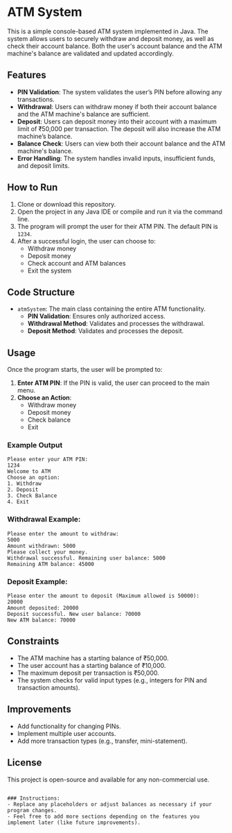 # ATM System

This is a simple console-based ATM system implemented in Java. The system allows users to securely withdraw and deposit money, as well as check their account balance. Both the user's account balance and the ATM machine's balance are validated and updated accordingly.

## Features

- **PIN Validation**: The system validates the user’s PIN before allowing any transactions.
- **Withdrawal**: Users can withdraw money if both their account balance and the ATM machine's balance are sufficient.
- **Deposit**: Users can deposit money into their account with a maximum limit of ₹50,000 per transaction. The deposit will also increase the ATM machine’s balance.
- **Balance Check**: Users can view both their account balance and the ATM machine's balance.
- **Error Handling**: The system handles invalid inputs, insufficient funds, and deposit limits.

## How to Run

1. Clone or download this repository.
2. Open the project in any Java IDE or compile and run it via the command line.
3. The program will prompt the user for their ATM PIN. The default PIN is `1234`.
4. After a successful login, the user can choose to:
   - Withdraw money
   - Deposit money
   - Check account and ATM balances
   - Exit the system

## Code Structure

- `atmSystem`: The main class containing the entire ATM functionality.
  - **PIN Validation**: Ensures only authorized access.
  - **Withdrawal Method**: Validates and processes the withdrawal.
  - **Deposit Method**: Validates and processes the deposit.
  
## Usage

Once the program starts, the user will be prompted to:
1. **Enter ATM PIN**: If the PIN is valid, the user can proceed to the main menu.
2. **Choose an Action**:
   - Withdraw money
   - Deposit money
   - Check balance
   - Exit

### Example Output

```
Please enter your ATM PIN: 
1234
Welcome to ATM
Choose an option: 
1. Withdraw
2. Deposit
3. Check Balance
4. Exit
```

### Withdrawal Example:
```
Please enter the amount to withdraw: 
5000
Amount withdrawn: 5000
Please collect your money.
Withdrawal successful. Remaining user balance: 5000
Remaining ATM balance: 45000
```

### Deposit Example:
```
Please enter the amount to deposit (Maximum allowed is 50000): 
20000
Amount deposited: 20000
Deposit successful. New user balance: 70000
New ATM balance: 70000
```

## Constraints

- The ATM machine has a starting balance of ₹50,000.
- The user account has a starting balance of ₹10,000.
- The maximum deposit per transaction is ₹50,000.
- The system checks for valid input types (e.g., integers for PIN and transaction amounts).

## Improvements

- Add functionality for changing PINs.
- Implement multiple user accounts.
- Add more transaction types (e.g., transfer, mini-statement).

## License

This project is open-source and available for any non-commercial use.

```

### Instructions:
- Replace any placeholders or adjust balances as necessary if your program changes.
- Feel free to add more sections depending on the features you implement later (like future improvements).